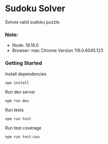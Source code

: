 # Sudoku Solver
Solves valid sudoku puzzle.

### Note:
- Node: 18.18.0
- Browser: mac Chrome Version 119.0.6045.123


###
### Getting Started


Install dependencies
```
npm install
```

Run dev server
```
npm run dev
```

Run tests
```
npm run test
```

Run test coverage
```
npm run test:cov
```